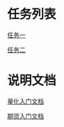 # 任务列表
[任务一](https://github.com/Ye980226/Datawhale_quant/blob/master/task1.md)

[任务二](https://github.com/Ye980226/Datawhale_quant/blob/master/task2.md)

# 说明文档
[量化入门文档](https://github.com/Ye980226/Datawhale_quant/blob/master/Document1.md)

[期货入门文档](https://github.com/Ye980226/Datawhale_quant/blob/master/Document2.md)